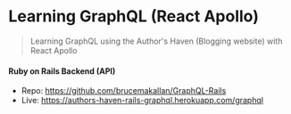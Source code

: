 # Learning GraphQL (React Apollo)

> Learning GraphQL using the Author's Haven (Blogging website) with React Apollo

#### Ruby on Rails Backend (API)
- Repo: https://github.com/brucemakallan/GraphQL-Rails
- Live: https://authors-haven-rails-graphql.herokuapp.com/graphql


